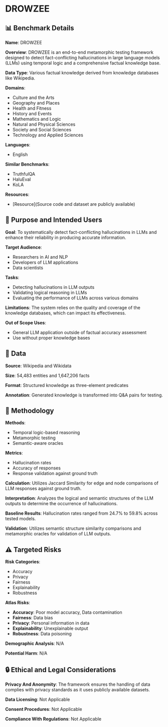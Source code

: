 # DROWZEE

## 📊 Benchmark Details

**Name**: DROWZEE

**Overview**: DROWZEE is an end-to-end metamorphic testing framework designed to detect fact-conflicting hallucinations in large language models (LLMs) using temporal logic and a comprehensive factual knowledge base.

**Data Type**: Various factual knowledge derived from knowledge databases like Wikipedia.

**Domains**:
- Culture and the Arts
- Geography and Places
- Health and Fitness
- History and Events
- Mathematics and Logic
- Natural and Physical Sciences
- Society and Social Sciences
- Technology and Applied Sciences

**Languages**:
- English

**Similar Benchmarks**:
- TruthfulQA
- HaluEval
- KoLA

**Resources**:
- [Resource](Source code and dataset are publicly available)

## 🎯 Purpose and Intended Users

**Goal**: To systematically detect fact-conflicting hallucinations in LLMs and enhance their reliability in producing accurate information.

**Target Audience**:
- Researchers in AI and NLP
- Developers of LLM applications
- Data scientists

**Tasks**:
- Detecting hallucinations in LLM outputs
- Validating logical reasoning in LLMs
- Evaluating the performance of LLMs across various domains

**Limitations**: The system relies on the quality and coverage of the knowledge databases, which can impact its effectiveness.

**Out of Scope Uses**:
- General LLM application outside of factual accuracy assessment
- Use without proper knowledge bases

## 💾 Data

**Source**: Wikipedia and Wikidata

**Size**: 54,483 entities and 1,647,206 facts

**Format**: Structured knowledge as three-element predicates

**Annotation**: Generated knowledge is transformed into Q&A pairs for testing.

## 🔬 Methodology

**Methods**:
- Temporal logic-based reasoning
- Metamorphic testing
- Semantic-aware oracles

**Metrics**:
- Hallucination rates
- Accuracy of responses
- Response validation against ground truth

**Calculation**: Utilizes Jaccard Similarity for edge and node comparisons of LLM responses against ground truth.

**Interpretation**: Analyzes the logical and semantic structures of the LLM outputs to determine the occurrence of hallucinations.

**Baseline Results**: Hallucination rates ranged from 24.7% to 59.8% across tested models.

**Validation**: Utilizes semantic structure similarity comparisons and metamorphic oracles for validation of LLM outputs.

## ⚠️ Targeted Risks

**Risk Categories**:
- Accuracy
- Privacy
- Fairness
- Explainability
- Robustness

**Atlas Risks**:
- **Accuracy**: Poor model accuracy, Data contamination
- **Fairness**: Data bias
- **Privacy**: Personal information in data
- **Explainability**: Unexplainable output
- **Robustness**: Data poisoning

**Demographic Analysis**: N/A

**Potential Harm**: N/A

## 🔒 Ethical and Legal Considerations

**Privacy And Anonymity**: The framework ensures the handling of data complies with privacy standards as it uses publicly available datasets.

**Data Licensing**: Not Applicable

**Consent Procedures**: Not Applicable

**Compliance With Regulations**: Not Applicable
